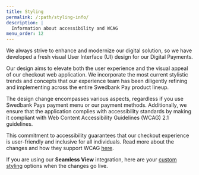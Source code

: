 ```yaml
---
title: Styling
permalink: /:path/styling-info/
description: |
  Information about accessibility and WCAG
menu_order: 12
---
```


We always strive to enhance and modernize our digital solution, so we have
developed a fresh visual User Interface (UI) design for our Digital Payments.

Our design aims to elevate both the user experience and the visual appeal of our
checkout web application. We incorporate the most current stylistic trends and
concepts that our experience team has been diligently refining and implementing
across the entire Swedbank Pay product lineup.

The design change encompasses various aspects, regardless if you use
Swedbank Pays payment menu or our payment methods. Additionally, we ensure that
the application complies with accessibility standards by making it compliant
with Web Content Accessibility Guidelines (WCAG) 2.1 guidelines.

This commitment to accessibility guarantees that our checkout experience is
user-friendly and inclusive for all individuals. Read more about the changes
and how they support WCAG [here][wcag-presentation].

If you are using our **Seamless View** integration, here are your
[custom styling][custom-styling] options when the changes go live.

[custom-styling]: /checkout-v3/features/optional/custom-styling
[wcag-presentation]: https://www.swedbankpay.com/information/wcag
